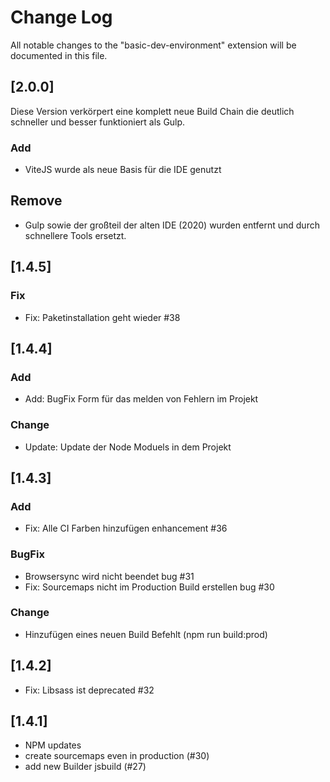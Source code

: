 # Change Log

All notable changes to the "basic-dev-environment" extension will be documented in this file.

<!-- Check [Keep a Changelog](http://keepachangelog.com/) for recommendations on how to structure this file. -->

## [2.0.0]

Diese Version verkörpert eine komplett neue Build Chain die deutlich schneller und besser funktioniert als Gulp.

### Add

- ViteJS wurde als neue Basis für die IDE genutzt

## Remove

- Gulp sowie der großteil der alten IDE (2020) wurden entfernt und durch schnellere Tools ersetzt.

## [1.4.5]

### Fix

- Fix: Paketinstallation geht wieder #38

## [1.4.4]

### Add

- Add: BugFix Form für das melden von Fehlern im Projekt

### Change

- Update: Update der Node Moduels in dem Projekt

## [1.4.3]

### Add

- Fix: Alle CI Farben hinzufügen enhancement #36

### BugFix

- Browsersync wird nicht beendet bug #31
- Fix: Sourcemaps nicht im Production Build erstellen bug #30

### Change

- Hinzufügen eines neuen Build Befehlt (npm run build:prod)

## [1.4.2]

- Fix: Libsass ist deprecated #32

## [1.4.1]

- NPM updates
- create sourcemaps even in production (#30)
- add new Builder jsbuild (#27)
